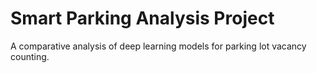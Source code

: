 # Smart Parking Analysis Project
A comparative analysis of deep learning models for parking lot vacancy counting.